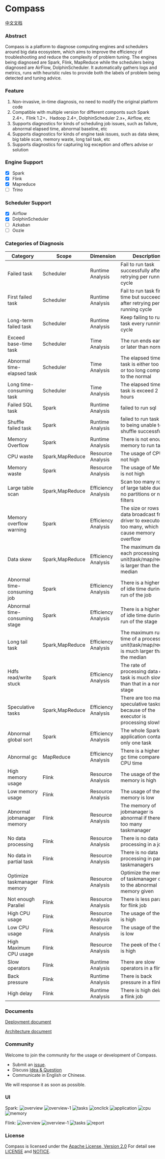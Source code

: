# Compass
[中文文档](README_zh.md)

### Abstract
Compass is a platform to diagnose computing engines and schedulers around big data ecosystem, which aims to improve the 
efficiency of troubleshooting and reduce the complexity of problem tuning. The engines being diagnosed are Spark, Flink,
MapReduce while the schedulers being diagnosed are AirFlow, DolphinScheduler. It automatically gathers logs and metrics,
runs with heuristic rules to provide both the labels of problem being detected and tuning advice.

### Feature
1. Non-invasive, in-time diagnosis, no need to modify the original platform code
2. Compatible with multiple version for different componts such Spark 2.4+、Flink 1.2+、Hadoop 2.4+, DolphinScheduler 2.x+, Airflow, etc
3. Supports diagnostics for kinds of scheduling job issues, such as failure, abnormal elapsed time, abnormal baseline, etc
4. Supports diagnostics for kinds of engine task issues, such as data skew, big table scan,  memory waste, long tail task, etc
5. Supports diagnostics for capturing log exception and offers advise or solution

### Engine Support
- [x] Spark
- [x] Flink
- [x] Mapreduce
- [ ] Trino

### Scheduler Support
- [x] Airflow
- [x] DolphinScheduler
- [ ] Azkaban
- [ ] Oozie

### Categories of Diagnosis

|   Category  |     Scope   |  Dimension |   Description      |
|-------------|-------------|------------|-----------------|
|Failed task  |Scheduler|Runtime Analysis|Fail to run task successfully after retrying per running cycle|
|First failed task|Scheduler|Runtime Analysis|Fail to run task first time but succeed after retrying per running cycle 
|Long-term failed task|Scheduler|Runtime Analysis|Keep failing to run task every running cycle|
|Exceed base-time task|Scheduler|Time Analysis|The run ends earlier or later than normal|
|Abnormal time-elapsed task|Scheduler|Time Analysis|The elapsed time of task is either too short or too long compared to the normal|
|Long time-consuming task|Scheduler|Time Analysis|The elapsed time of task is exceed 2 hours|
|Failed SQL task|Spark|Runtime Analysis|failed to run sql|
|Shuffle failed task|Spark|Runtime Analysis|failed to run task due to being unable to shuffle successfully|
|Memory Overflow|Spark|Runtime Analysis|There is not enough memory to run task|
|CPU waste|Spark,MapReduce|Resource Analysis|The usage of CPU is not high|
|Memory waste|Spark|Resource Analysis|The usage of Memory is not high|
|Large table scan|Spark,MapReduce|Efficiency Analysis|Scan too many rows of large table due to no partitions or no filters|
|Memory overflow warning|Spark|Efficiency Analysis|The size or rows of data broadcast from driver to executor is too many, which may cause memory overflow|
|Data skew|Spark,MapReduce|Efficiency Analysis|The maximum data each processing unit(task/map/reduce) is larger than the median|
|Abnormal time-consuming job|Spark|Efficiency Analysis|There is a higher ratio of idle time during the run of the job |
|Abnormal time-consuming stage|Spark|Efficiency Analysis|There is a higher ratio of idle time during the run of the stage|
|Long tail task|Spark,MapReduce|Efficiency Analysis|The maximum running time of a processing unit(task/map/reduce) is much larger than the median|
|Hdfs read/write stuck|Spark|Efficiency Analysis|The rate of processing data each task is much slower than that in a normal stage|
|Speculative tasks|Spark,MapReduce|Efficiency Analysis|There are too many speculative tasks because of the executor is processing slowly|
|Abnormal global sort|Spark|Efficiency Analysis|The whole Spark application contains only one task|
|Abnormal gc|MapReduce|Efficiency Analysis|There is a higher ratio gc time compared to CPU time|
|High memory usage|Flink|Resource Analysis|The usage of the memory is high|
|Low memory usage|Flink|Resource Analysis|The usage of the memory is low|
|Abnormal jobmanager memory|Flink|Resource Analysis|The memory of jobmanager is abnormal if there is too many taskmanager|
|No data processing|Flink|Resource Analysis|There is no data processing in a job|
|No data in partial task|Flink|Resource Analysis|There is no data processing in partial taskmanagers|
|Optimize taskmanager memory|Flink|Resource Analysis|Optimize the memory of taskmanager due to the abnormal memory given|
|Not enough Parallel|Flink|Resource Analysis|There is less parallel for flink job|
|High CPU usage|Flink|Resource Analysis|The usage of the CPU is high|
|Low CPU usage|Flink|Resource Analysis|The usage of the CPU is low|
|High Maximum CPU usage|Flink|Resource Analysis|The peek of the CPU is high|
|Slow operators|Flink|Runtime Analysis|There are slow operators in a flink job|
|Back pressure|Flink|Runtime Analysis|There is back pressure in a flink job|
|High delay|Flink|Runtime Analysis|There is high delay in a flink job|


###  Documents

[Deployment document](document/manual/deployment.md)

[Architecture document](document/manual/architecture.md)

### Community
Welcome to join the community for the usage or development of Compass.
- Submit an [issue](https://github.com/cubefs/compass/issues).
- Discuss [Idea & Question](https://github.com/cubefs/compass/discussions)
- Communicate in English or Chinese.

We will response it as soon as possible.

### UI

Spark:
![overview](document/manual/img/overview.png)
![overview-1](document/manual/img/overview-1.png)
![tasks](document/manual/img/tasks.png)
![onclick](document/manual/img/onclick.png)
![application](document/manual/img/application.png)
![cpu](document/manual/img/cpu.png)
![memory](document/manual/img/memory.png)

Flink:
![overview](document/manual/img/flink-overview-1.png)
![overview-1](document/manual/img/flink-overview-2.png)
![tasks](document/manual/img/flink-list.png)
![report](document/manual/img/flink-report.png)

### License

Compass is licensed under the [Apache License, Version 2.0](http://www.apache.org/licenses/LICENSE-2.0) For detail
see [LICENSE](LICENSE) and [NOTICE](NOTICE).
